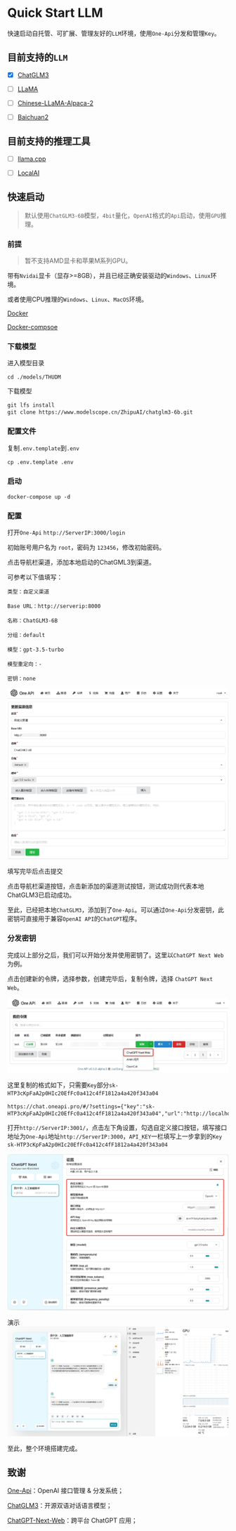 
# Quick Start LLM

快速启动自托管、可扩展、管理友好的`LLM`环境，使用`One-Api`分发和管理`Key`。

## 目前支持的`LLM`

- [x] [ChatGLM3](https://github.com/THUDM/ChatGLM3)

- [ ] [LLaMA](https://github.com/facebookresearch/llama)

- [ ] [Chinese-LLaMA-Alpaca-2](https://github.com/ymcui/Chinese-LLaMA-Alpaca-2)

- [ ] [Baichuan2](https://github.com/baichuan-inc/Baichuan2)

## 目前支持的推理工具

- [ ] [llama.cpp](https://github.com/ggerganov/llama.cpp)

- [ ] [LocalAI](https://github.com/mudler/LocalAI)

## 快速启动

> 默认使用`ChatGLM3-6B`模型，`4bit`量化，`OpenAI`格式的`Api`启动，使用`GPU`推理。 

### 前提

> 暂不支持AMD显卡和苹果M系列GPU。

带有`Nvidai`显卡（显存>=8GB），并且已经正确安装驱动的`Windows`、`Linux`环境。

或者使用CPU推理的`Windows`、`Linux`、`MacOS`环境。

[Docker](https://docs.docker.com/desktop/)

[Docker-compsoe](https://docs.docker.com/compose/)

### 下载模型

进入模型目录
```
cd ./models/THUDM
```
下载模型
```
git lfs install
git clone https://www.modelscope.cn/ZhipuAI/chatglm3-6b.git
```
### 配置文件

复制`.env.template`到`.env`

```
cp .env.template .env
```

### 启动

```
docker-compose up -d
```

### 配置

打开`One-Api` `http://ServerIP:3000/login`

初始账号用户名为 `root`，密码为 `123456`，修改初始密码。

点击导航栏渠道，添加本地启动的ChatGML3到渠道。

可参考以下值填写：

```
类型：自定义渠道

Base URL：http://serverip:8000

名称：ChatGLM3-6B

分组：default

模型：gpt-3.5-turbo

模型重定向：-

密钥：none
```

![add-channel](./img/add-channel.png)

填写完毕后点击提交

点击导航栏渠道按钮，点击新添加的渠道测试按钮，测试成功则代表本地ChatGLM3已启动成功。

至此，已经把本地`ChatGLM3`，添加到了`One-Api`。可以通过`One-Api`分发密钥，此密钥可直接用于兼容`OpenAI API`的`ChatGPT`程序。

### 分发密钥

完成以上部分之后，我们可以开始分发并使用密钥了。这里以`ChatGPT Next Web`为例。

点击创建新的令牌，选择参数，创建完毕后，复制令牌，选择 `ChatGPT Next Web`。

![copy-key](./img/copy-key.jpg)

这里复制的格式如下，只需要`Key`部分`sk-HTP3cKpFaA2p0HIc20EfFc0a412c4fF1812a4a420f343a04`
```
https://chat.oneapi.pro/#/?settings={"key":"sk-HTP3cKpFaA2p0HIc20EfFc0a412c4fF1812a4a420f343a04","url":"http://localhost:3000"}
```

打开`http://ServerIP:3001/`，点击左下角设置，勾选自定义接口按钮，填写接口地址为`One-Api`地址`http://ServerIP:3000`，`API_KEY`一栏填写上一步拿到的`Key` `sk-HTP3cKpFaA2p0HIc20EfFc0a412c4fF1812a4a420f343a04`

![chatgpt-next-web-config](./img/chatgpt-next-web-config.png)

演示
![demo](./img/demo.png)

至此，整个环境搭建完成。

## 致谢

[One-Api](https://github.com/songquanpeng/one-api)：OpenAI 接口管理 & 分发系统；

[ChatGLM3](https://github.com/THUDM/ChatGLM3)：开源双语对话语言模型；

[ChatGPT-Next-Web](https://github.com/Yidadaa/ChatGPT-Next-Web)：跨平台 ChatGPT 应用；